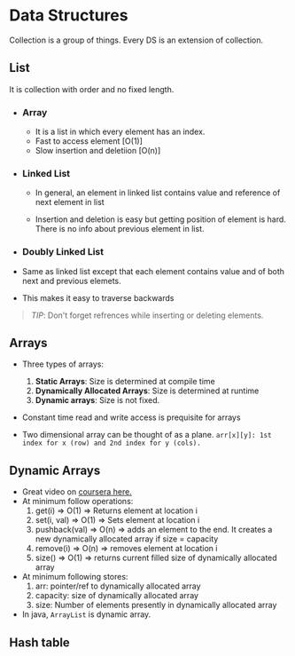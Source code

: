# Data Structures

Collection is a group of things. Every DS is an extension of collection.

## List

It is collection with order and no fixed length.

- ### Array

  - It is a list in which every element has an index.
  - Fast to access element [O(1)]
  - Slow insertion and deletiion [O(n)]

- ### Linked List

  - In general, an element in linked list contains value and reference of next element in list

  - Insertion and deletion is easy but getting position of element is hard. There is no info
  about previous element in list.

- ### Doubly Linked List

- Same as linked list except that each element contains value and of both next and previous elemets.
- This makes it easy to traverse backwards

> _TIP_: Don't forget refrences while inserting or deleting elements.

## Arrays

- Three types of arrays:
   1. __Static Arrays__: Size is determined at compile time
   1. __Dynamically Allocated Arrays__: Size is determined at runtime
   1. __Dynamic arrays__: Size is not fixed.

- Constant time read and write access is prequisite for arrays
- Two dimensional array can be thought of as a plane.
``
arr[x][y]: 1st index for x (row) and 2nd index for y (cols).
``

## Dynamic Arrays

- Great video on [coursera here.](https://www.coursera.org/lecture/data-structures/dynamic-arrays-EwbnV)
- At minimum follow operations:
   1. get(i) => O(1) => Returns element at location i
   1. set(i, val) => O(1) => Sets element at location i
   1. pushback(val) => O(n) => adds an element to the end. It creates a new dynamically allocated array if size = capacity
   1. remove(i) => O(n) => removes element at location i
   1. size() => O(1) => returns current filled size of dynamically allocated array
- At minimum following stores:
   1. arr: pointer/ref to dynamically allocated array
   1. capacity: size of dynamically allocated array
   1. size: Number of elements presently in dynamically allocated array
- In java, `ArrayList` is dynamic array.

## Hash table

